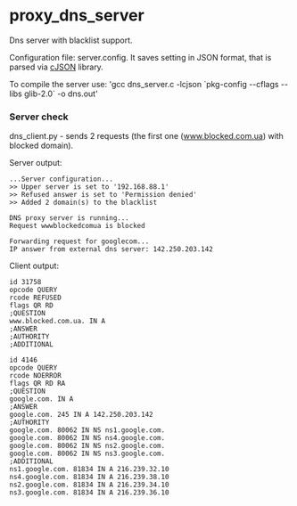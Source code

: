 # proxy_dns_server

Dns server with blacklist support.

Configuration file: server.config.
It saves setting in JSON format, that is parsed via [cJSON](https://github.com/DaveGamble/cJSON) library.

To compile the server use: 'gcc dns_server.c -lcjson \`pkg-config --cflags --libs glib-2.0\` -o dns.out'

### Server check
dns_client.py - sends 2 requests (the first one (www.blocked.com.ua) with blocked domain).

Server output:
```
...Server configuration...
>> Upper server is set to '192.168.88.1'
>> Refused answer is set to 'Permission denied'
>> Added 2 domain(s) to the blacklist

DNS proxy server is running...
Request wwwblockedcomua is blocked

Forwarding request for googlecom...
IP answer from external dns server: 142.250.203.142
```

Client output:
```
id 31758
opcode QUERY
rcode REFUSED
flags QR RD
;QUESTION
www.blocked.com.ua. IN A
;ANSWER
;AUTHORITY
;ADDITIONAL

id 4146
opcode QUERY
rcode NOERROR
flags QR RD RA
;QUESTION
google.com. IN A
;ANSWER
google.com. 245 IN A 142.250.203.142
;AUTHORITY
google.com. 80062 IN NS ns1.google.com.
google.com. 80062 IN NS ns4.google.com.
google.com. 80062 IN NS ns2.google.com.
google.com. 80062 IN NS ns3.google.com.
;ADDITIONAL
ns1.google.com. 81834 IN A 216.239.32.10
ns4.google.com. 81834 IN A 216.239.38.10
ns2.google.com. 81834 IN A 216.239.34.10
ns3.google.com. 81834 IN A 216.239.36.10
```
